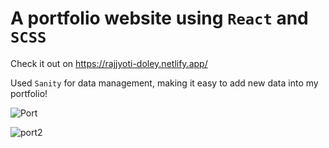 # A portfolio website using ```React``` and ```SCSS```

Check it out on https://rajjyoti-doley.netlify.app/

Used ```Sanity``` for data management, making it easy to add new data into my portfolio!

![Port](https://user-images.githubusercontent.com/44893239/209398673-3b9a7dda-6da8-4b13-ab38-369ddc5ae4fd.PNG)

![port2](https://user-images.githubusercontent.com/44893239/209398751-1950bdb1-dcff-4b66-a2fc-486263497c33.PNG)
